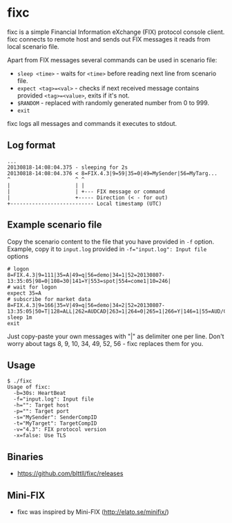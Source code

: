# fixc

fixc is a simple Financial Information eXchange (FIX) protocol console client. 
fixc connects to remote host and sends out FIX messages it reads from local
scenario file.

Apart from FIX messages several commands can be used in scenario file:
* `sleep <time>`	- waits for `<time>` before reading next line
			from scenario file.
* `expect <tag>=<val>`	- checks if next received message contains
			provided `<tag>=<value>`, exits if it's not.
* `$RANDOM`		- replaced with randomly generated number
			from 0 to 999.
* `exit`

fixc logs all messages and commands it executes to stdout.

## Log format

```
...
20130818-14:08:04.375 - sleeping for 2s
20130818-14:08:04.376 < 8=FIX.4.3|9=59|35=0|49=MySender|56=MyTarg...
^                     ^ ^
|                     | |
|                     | +--- FIX message or command
|                     +----- Direction (< - for out)
+--------------------------- Local timestamp (UTC)
```

## Example scenario file

Copy the scenario content to the file that you have provided in `-f` option. Example, copy it to `input.log` provided in `-f="input.log": Input file` options

```
# logon
8=FIX.4.3|9=111|35=A|49=q|56=demo|34=1|52=20130807-13:35:05|98=0|108=30|141=Y|553=spot|554=come1|10=246|
# wait for logon
expect 35=A
# subscribe for market data
8=FIX.4.3|9=166|35=V|49=q|56=demo|34=2|52=20130807-13:35:05|50=T|128=ALL|262=AUDCAD|263=1|264=0|265=1|266=Y|146=1|55=AUD/CAD|460=4|267=2|269=0|269=1|10=053|
sleep 1m
exit
```
Just copy-paste your own messages with "|" as delimiter one per line. Don't 
worry about tags 8, 9, 10, 34, 49, 52, 56 - fixc replaces them for you.

## Usage

```
$ ./fixc
Usage of fixc:
  -b=30s: HeartBeat
  -f="input.log": Input file
  -h="": Target host
  -p="": Target port
  -s="MySender": SenderCompID
  -t="MyTarget": TargetCompID
  -v="4.3": FIX protocol version
  -x=false: Use TLS
```

## Binaries
* https://github.com/blttll/fixc/releases

## Mini-FIX
* fixc was inspired by Mini-FIX (http://elato.se/minifix/)
